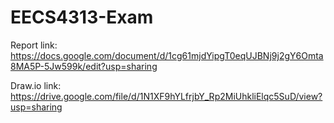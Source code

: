 # EECS4313-Exam

Report link: https://docs.google.com/document/d/1cg61mjdYipgT0eqUJBNj9j2gY6Omta8MA5P-5Jw599k/edit?usp=sharing

Draw.io link: https://drive.google.com/file/d/1N1XF9hYLfrjbY_Rp2MiUhkliElqc5SuD/view?usp=sharing